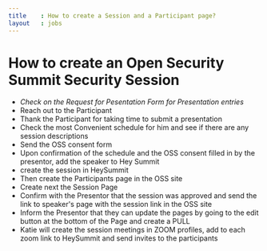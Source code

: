 ```yaml
---
title    : How to create a Session and a Participant page?
layout   : jobs
---
```


# How to create an Open Security Summit Security Session

 - *Check on the Request for Pesentation Form for Presentation entries*
  - Reach out to the Participant
  - Thank the Participant for taking time to submit a presentation
  - Check the most  Convenient schedule for him and see if there are any session descriptions 
  - Send the OSS consent form
  - Upon confirmation of the schedule and the OSS consent filled in by the presentor, add the speaker to Hey Summit
  - create the session in HeySummit
  - Then create the Participants page in the OSS site
  - Create next the Session Page
  - Confirm with the Presentor that the session was approved and send the link to speaker's page with the session link in the OSS site
  - Inform the Presentor that they can update the pages by going to the edit button at the bottom of the Page and create a PULL 
  - Katie will create the session meetings in ZOOM profiles, add to each zoom link to HeySummit and send invites to the participants
